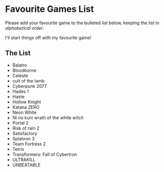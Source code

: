 # Favourite Games List

Please add your favourite game to the bulleted list below, keeping the list in *alphabetical order*.

I'll start things off with my favourite game!

## The List

* Balatro
* Bloodborne
* Celeste
* cult of the lamb
* Cyberpunk 2077
* Hades 1
* Haste
* Hollow Knight
* Katana ZERO
* Neon White
* Ni no kuni wrath of the white witch
* Portal 2
* Risk of rain 2
* Satisfactory
* Splatoon 3
* Team Fortress 2
* Tetris
* Transformers: Fall of Cybertron
* ULTRAKILL
* UNBEATABLE
